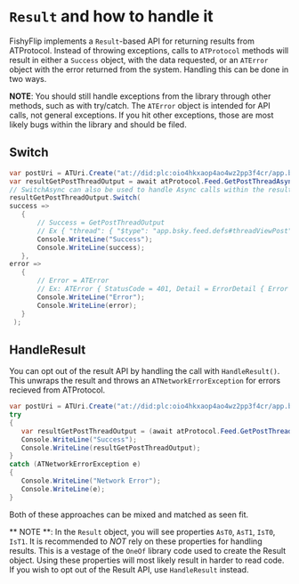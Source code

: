 # `Result` and how to handle it

FishyFlip implements a `Result`-based API for returning results from ATProtocol. Instead of throwing exceptions, calls to `ATProtocol` methods will result in either a `Success` object, with the data requested, or an `ATError` object with the error returned from the system. Handling this can be done in two ways.

**NOTE**: You should still handle exceptions from the library through other methods, such as with try/catch. The `ATError` object is intended for API calls, not general exceptions. If you hit other exceptions, those are most likely bugs within the library and should be filed.

## Switch

```csharp
var postUri = ATUri.Create("at://did:plc:oio4hkxaop4ao4wz2pp3f4cr/app.bsky.feed.post/3lbhrggre422j");
var resultGetPostThreadOutput = await atProtocol.Feed.GetPostThreadAsync(uri: postUri);
// SwitchAsync can also be used to handle Async calls within the result.
resultGetPostThreadOutput.Switch(
success =>
   {
       // Success = GetPostThreadOutput
       // Ex { "thread": { "$type": "app.bsky.feed.defs#threadViewPost", ...
       Console.WriteLine("Success");
       Console.WriteLine(success);
   },
error =>
   {
       // Error = ATError
       // Ex: ATError { StatusCode = 401, Detail = ErrorDetail { Error = AuthMissing, Message = Authentication Required } }
       Console.WriteLine("Error");
       Console.WriteLine(error);
   }
 );
 ```

 ## HandleResult

 You can opt out of the result API by handling the call with `HandleResult()`. This unwraps the result and throws an `ATNetworkErrorException` for errors recieved from ATProtocol.

 ```csharp
var postUri = ATUri.Create("at://did:plc:oio4hkxaop4ao4wz2pp3f4cr/app.bsky.feed.post/3lbhrggre422j");
try
{
    var resultGetPostThreadOutput = (await atProtocol.Feed.GetPostThreadAsync(uri: postUri)).HandleResult();
    Console.WriteLine("Success");
    Console.WriteLine(resultGetPostThreadOutput);
}
catch (ATNetworkErrorException e)
{
    Console.WriteLine("Network Error");
    Console.WriteLine(e);
}
 ``` 

Both of these approaches can be mixed and matched as seen fit.

** NOTE **: In the `Result` object, you will see properties `AsT0`, `AsT1`, `IsT0`, `IsT1`. It is recommended to _NOT_ rely on these properties for handling results. This is a vestage of the `OneOf` library code used to create the Result object. Using these properties will most likely result in harder to read code. If you wish to opt out of the Result API, use `HandleResult` instead.
